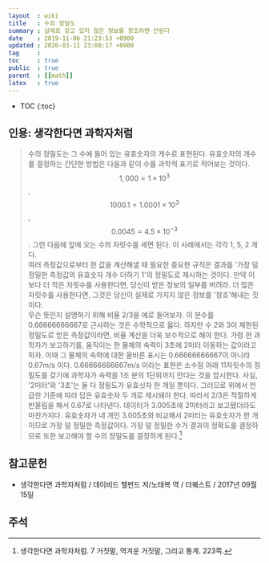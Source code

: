 ```yaml
---
layout  : wiki
title   : 수의 정밀도
summary : 실제로 갖고 있지 않은 정보를 창조하면 안된다
date    : 2019-11-06 21:23:53 +0900
updated : 2020-03-11 23:08:17 +0900
tag     : 
toc     : true
public  : true
parent  : [[math]]
latex   : true
---
```

* TOC
{:toc}

## 인용: 생각한다면 과학자처럼

> 수의 정밀도는 그 수에 들어 있는 유효숫자의 개수로 표현된다.
유효숫자의 개수를 결정하는 간단한 방법은 다음과 같이 수를 과학적 표기로 적어보는 것이다.
$$1,000 = 1 \times 10^3$$, $$1000.1 = 1.0001 \times 10^3$$, $$0.0045 = 4.5 \times 10^{-3}$$.
그런 다음에 앞에 오는 수의 자릿수를 세면 된다. 이 사례에서는 각각 1, 5, 2 개다.  
여러 측정값으로부터 한 값을 계산해낼 때 필요한 중요한 규칙은 결과를 '가장 덜 정밀한 측정값의 유효숫자 개수 더하기 1'의 정밀도로 제시하는 것이다.
만약 이보다 더 적은 자릿수를 사용한다면, 당신이 받은 정보의 일부를 버려라.
더 많은 자릿수를 사용한다면, 그것은 당신이 실제로 가지지 않은 정보를 '창조'해내는 짓이다.  
무슨 뜻인지 설명하기 위해 비율 2/3을 예로 들어보자.
이 분수를 0.66666666667로 근사하는 것은 수학적으로 옳다.
하지만 수 2와 3이 제한된 정밀도로 얻은 측정값이라면, 비율 계산을 더욱 보수적으로 해야 한다.
가령 한 과학자가 보고하기를, 움직이는 한 물체의 속력이 3초에 2미터 이동하는 값이라고 하자.
이때 그 물체의 속력에 대한 올바른 표시는 0.66666666667이 아니라 0.67m/s 이다.
0.66666666667m/s 이라는 표현은 소수점 아래 11자릿수의 정밀도를 갖기에 과학자가 속력을 1조 분의 1단위까지 안다는 것을 암시한다.
사실, '2미터'와 '3초'는 둘 다 정밀도가 유효싯자 한 개일 뿐이다.
그러므로 위에서 언급한 기준에 따라 답은 유효숫자 두 개로 제시돼야 한다.
따라서 2/3은 적절하게 반올림을 해서 0.67로 나타낸다.
데이터가 3.005초에 2미터라고 보고됐더라도 마찬가지다.
유효숫자가 네 개인 3.005초와 비교해서 2미터는 유효숫자가 한 개이므로 가장 덜 정밀한 측정값이다.
가장 덜 정밀한 수가 결과의 정확도를 결정하므로 또한 보고해야 할 수의 정밀도를 결정하게 된다.[^david]

## 참고문헌

*  생각한다면 과학자처럼 / 데이비드 헬펀드 저/노태복 역 / 더퀘스트 / 2017년 09월 15일

## 주석

[^david]: 생각한다면 과학자처럼. 7 거짓말, 역겨운 거짓말, 그리고 통계. 223쪽.
